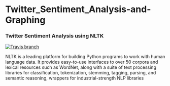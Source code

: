 # Twitter_Sentiment_Analysis-and-Graphing
### Twitter Sentiment Analysis using NLTK
[![Travis branch](https://img.shields.io/travis/rust-lang/rust/master.svg)]()

NLTK is a leading platform for building Python programs to work with human language data. It provides easy-to-use interfaces to over 50 corpora and lexical resources such as WordNet, along with a suite of text processing libraries for classification, tokenization, stemming, tagging, parsing, and semantic reasoning, wrappers for industrial-strength NLP libraries


